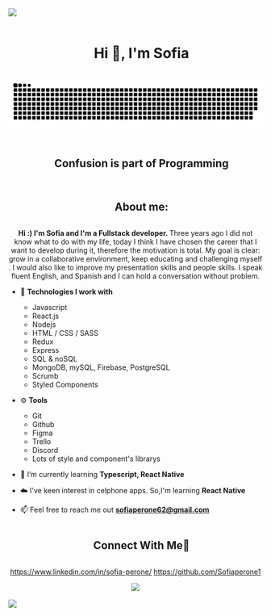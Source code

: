 <!--horizontal divider(gradiant)-->
<img src="https://user-images.githubusercontent.com/73097560/115834477-dbab4500-a447-11eb-908a-139a6edaec5c.gif">

<!--h1 without bottom border-->
<div id="user-content-toc">
  <ul align="center">
    <summary><h1 style="display: inline-block">Hi 👋, I'm Sofia </h1></summary>
  </ul>
</div>


<!--- snake -->
<div align="center">
  <img  src="https://github.com/1999AZZAR/1999AZZAR/blob/main/resources/img/grid-snake.svg"
       alt="snake" /></a>
</div>


<!--h2 without bottom border-->
<div id="user-content-toc">
  <ul align="center">
    <summary><h2 style="display: inline-block">Confusion is part of Programming</h2></summary>
  </ul>
</div>

<!--h1 without bottom border-->
<div id="user-content-toc">
  <ul align="center">
    <summary><h2 style="display: inline-block">About me: </h2></summary>
  </ul>
</div>
<p align="center">
  <b> Hi :) I'm Sofia and I'm a Fullstack developer. </b>
Three years ago I did not know what to do with my life, today I think I have chosen the career that I want to develop during it, therefore the motivation is total.
My goal is clear: grow in a collaborative environment, keep educating and challenging myself . I would also like to improve my presentation skills and people skills.
I speak fluent English, and Spanish and I can hold a conversation without problem.
</p>


<!--Intro start-->
- 🔭 **Technologies I work with**
  <ul>
  <li>Javascript</li>
  <li>React.js</li>
  <li>Nodejs</li>
  <li>HTML / CSS / SASS</li>
  <li>Redux</li>
  <li>Express</li>
  <li>SQL & noSQL</li>
  <li>MongoDB, mySQL, Firebase, PostgreSQL</li>
  <li>Scrumb</li>
  <li>Styled Components</li>
  </ul>
 
- ⚙️ **Tools**
  <ul>
  <li>Git</li>
  <li>Github</li>
  <li>Figma</li>
  <li>Trello</li>
  <li>Discord</li>
  <li>Lots of style and component's librarys</li>
  </ul>

- 🧠 I’m currently learning **Typescript, React Native**

- ☁️ I've keen interest in celphone apps. So,I'm learning **React Native**

- 📫 Feel free to reach me out **sofiaperone62@gmail.com**

<!--Intro end-->




<!-- Connect with me -->
<!--h2 without bottom border-->
<div id="user-content-toc">
  <ul align="center">
    <summary><h2 style="display: inline-block">Connect With Me🤝</h2></summary>
  </ul>
</div>

<!--icons and links-->
<p align="center">
  <a href=""target="blank">https://www.linkedin.com/in/sofia-perone/</a>
  <a href="https://github.com/Sofiaperone1" target="blank" > https://github.com/Sofiaperone1</a>


  
</p>


<!--profile visit count-->
<div align="center">
  
[![](https://visitcount.itsvg.in/api?id=1010nishant&icon=3&color=6)](https://visitcount.itsvg.in)
  
</div>

<!--horizontal divider(gradiant)-->
<img src="https://user-images.githubusercontent.com/73097560/115834477-dbab4500-a447-11eb-908a-139a6edaec5c.gif">
